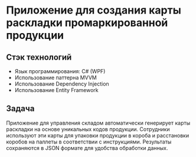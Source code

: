 # Приложение для создания карты раскладки промаркированной продукции

## Стэк технологий

- Язык программирования: C# (WPF)
- Использование паттерна MVVM
- Использование Dependency Injection
- Использование Entity Framework

## Задача

Приложение для управления складом автоматически генерирует карты раскладки на основе уникальных кодов продукции. Сотрудники используют эти карты для упаковки продукции в короба и расстановки коробов на паллеты в соответствии с инструкциями. Результаты сохраняются в JSON формате для удобства обработки данных.
